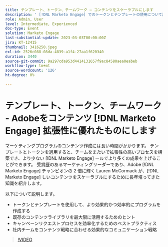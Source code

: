 ```yaml
---
title: テンプレート、トークン、チームワーク – コンテンツをスケーラブルにします
description: ' [!DNL Marketo Engage] でのトークンとテンプレートの使用について説明します。 既存のコンテンツライブラリを最大限に活用するためのヒントをご確認ください。'
role: Admin, User
level: Intermediate, Experienced
doc-type: Event
solution: Marketo Engage
last-substantial-update: 2023-03-03T00:00:00Z
jira: KT-12415
thumbnail: 3416250.jpeg
exl-id: 2526c088-08da-4839-a1f4-27aa1f620340
duration: 3440
source-git-commit: 9a297cda953d4414131657f9ac84580aea0eabeb
workflow-type: tm+mt
source-wordcount: '126'
ht-degree: 0%

---
```


# テンプレート、トークン、チームワーク - Adobeをコンテンツ [!DNL Marketo Engage] 拡張性に優れたものにします

マーケティングプログラムのコンテンツ作成には長い時間がかかります。 テンプレートとトークンを適用すると、チームをまたいで拡張性の高いプロセスを構築でき、より少ない [!DNL Marketo Engage] ールでより多くの成果を上げることができます。 受賞歴のあるマーケティングリーダーであり、Adobe [!DNL Marketo Engage] チャンピオンの 2 倍に輝く Lauren McCormack が、[!DNL Marketo Engage] しいコンテンツをスケーラブルにするために長年培ってきた知識を紹介します。

以下について説明します。

* トークンとテンプレートを使用して、より効果的かつ効率的にプログラムを作成する
* 既存のコンテンツライブラリを最大限に活用するためのヒント
* キャンペーンリクエストプロセスを効率化するためのベストプラクティス
* 社内チームをコンテンツ戦略に合わせる効果的なコミュニケーション戦略

>[!VIDEO](https://video.tv.adobe.com/v/3416250/?quality=12&learn=on)
